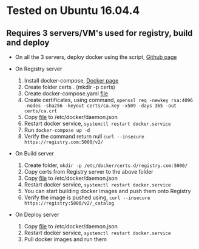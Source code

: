 # Tested on Ubuntu 16.04.4
## Requires 3 servers/VM's used for registry, build and deploy

- On all the 3 servers, deploy docker using the script, [Github page](https://github.com/urao/kubernetes-act/blob/master/install_docker.sh)

- On Registry server
    1. Install docker-compose, [Docker page](https://docs.docker.com/compose/install/)
    2. Create folder certs . (mkdir -p certs)
    3. Create docker-compose.yaml [file](https://github.com/urao/kubernetes-act/blob/master/docker-compose.yml)
    4. Create certificates, using command, 
       ``` openssl req -newkey rsa:4096 -nodes -sha256 -keyout certs/ca.key -x509 -days 365 -out certs/ca.crt ```
    5. Copy [file](https://github.com/urao/kubernetes-act/blob/master/registry-daemon.json) to /etc/docker/daemon.json
    6. Restart docker service, ``` systemctl restart docker.service ```
    7. Run ``` docker-compose up -d ```
    8. Verify the command return null ``` curl --insecure https://registry.com:5000/v2/ ```

- On Build server
    1. Create folder, ``` mkdir -p /etc/docker/certs.d/registry.com:5000/ ```
    2. Copy certs from Registry server to the above folder
    3. Copy [file](https://github.com/urao/kubernetes-act/blob/master/build-deploy-daemon.json) to /etc/docker/daemon.json
    4. Restart docker service, ``` systemctl restart docker.service ```
    5. You can start building docker images and push them onto Registry
    6. Verify the image is pushed using, ``` curl --insecure https://registry:5000/v2/_catalog ```
    
- On Deploy server
    1. Copy [file](https://github.com/urao/kubernetes-act/blob/master/build-deploy-daemon.json) to /etc/docker/daemon.json
    2. Restart docker service, ``` systemctl restart docker.service ```
    3. Pull docker images and run them
    

